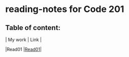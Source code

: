 # reading-notes for Code 201


## Table of content: 

| My work | Link |

|Read01   |[Read01](https://momansi96.github.io/reading-notes/Read01)|

